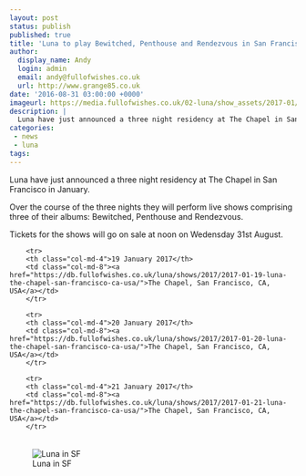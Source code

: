 ```yaml
---
layout: post
status: publish
published: true
title: 'Luna to play Bewitched, Penthouse and Rendezvous in San Francisco in January 2017'
author:
  display_name: Andy
  login: admin
  email: andy@fullofwishes.co.uk
  url: http://www.grange85.co.uk
date: '2016-08-31 03:00:00 +0000'
imageurl: https://media.fullofwishes.co.uk/02-luna/show_assets/2017-01/2017-01-luna-chapel-sf-poster.jpg
description: |
  Luna have just announced a three night residency at The Chapel in San Francisco in January where they will play three of their albums in full.
categories:
 - news
 - luna
tags:
---
```

<p class="lead">Luna have just announced a three night residency at The Chapel in San Francisco in January.</p>

<p>Over the course of the three nights they will perform live shows comprising three of their albums: Bewitched, Penthouse and Rendezvous.</p>

<p>Tickets for the shows will go on sale at noon on Wedensday 31st August.</p>

<table class="table table-striped">

        <tr>
        <th class="col-md-4">19 January 2017</th>
        <td class="col-md-8"><a href="https://db.fullofwishes.co.uk/luna/shows/2017/2017-01-19-luna-the-chapel-san-francisco-ca-usa/">The Chapel, San Francisco, CA, USA</a></td>
        </tr>

        <tr>
        <th class="col-md-4">20 January 2017</th>
        <td class="col-md-8"><a href="https://db.fullofwishes.co.uk/luna/shows/2017/2017-01-20-luna-the-chapel-san-francisco-ca-usa/">The Chapel, San Francisco, CA, USA</a></td>
        </tr>

        <tr>
        <th class="col-md-4">21 January 2017</th>
        <td class="col-md-8"><a href="https://db.fullofwishes.co.uk/luna/shows/2017/2017-01-21-luna-the-chapel-san-francisco-ca-usa/">The Chapel, San Francisco, CA, USA</a></td>
        </tr>

</table>

<figure class="caption aligncenter"><img src="https://media.fullofwishes.co.uk/02-luna/show_assets/2017-01/2017-01-luna-chapel-sf-poster.jpg" alt="Luna in SF" /><figcaption class="caption-text">Luna in SF</figcaption></figure>
